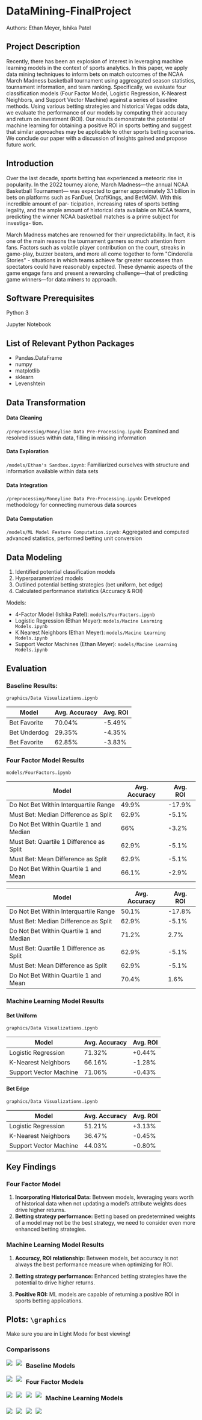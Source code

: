 # DataMining-FinalProject
Authors: Ethan Meyer, Ishika Patel

## Project Description
Recently, there has been an explosion of interest in leveraging machine learning models in the context of sports analytics. In this paper, we apply data mining techniques to inform bets on match outcomes of the NCAA March Madness basketball tournament using aggreagated season statistics, tournament information, and team ranking. Specifically, we evaluate four classification models (Four Factor Model, Logistic Regression, K-Nearest Neighbors, and Support Vector Machine) against a series of baseline methods. Using various betting strategies and historical Vegas odds data, we evaluate the performance of our models by computing their accuracy and return on investment (ROI). Our results demonstrate the potential of machine learning for obtaining a positive ROI in sports betting and suggest that similar approaches may be applicable to other sports betting scenarios. We conclude our paper with a discussion of insights gained and propose future work.


## Introduction
Over the last decade, sports betting has experienced a meteoric rise in popularity. In the 2022 tourney alone, March Madness—the annual NCAA Basketball Tournament— was expected to garner approximately  3.1 billion in bets on platforms such as FanDuel, DraftKings, and BetMGM. With this incredible amount of par- ticipation, increasing rates of sports betting legality, and the ample amount of historical data available on NCAA teams, predicting the winner NCAA basketball matches is a prime subject for investiga- tion. 

March Madness matches are renowned for their unpredictability. In fact, it is one of the main reasons the tournament garners so much attention from fans. Factors such as volatile player contribution on the court, streaks in game-play, buzzer beaters, and more all come together to form "Cinderella Stories" - situations in which teams achieve far greater successes than spectators could have reasonably expected. These dynamic aspects of the game engage fans and present a rewarding challenge—that of predicting game winners—for data miners to approach.

## Software Prerequisites

 Python 3
 
 Jupyter Notebook
 

## List of Relevant Python Packages


* Pandas.DataFrame
* numpy
* matplotlib
* sklearn
* Levenshtein



## Data Transformation

#### Data Cleaning
`/preprocessing/Moneyline Data Pre-Processing.ipynb`: Examined and resolved issues within data, filling in missing information

#### Data Exploration
`/models/Ethan's Sandbox.ipynb`: Familiarized  ourselves with structure and information available within data sets 

#### Data Integration
`/preprocessing/Moneyline Data Pre-Processing.ipynb`: Developed methodology for connecting numerous data sources

#### Data Computation 
`/models/ML Model Feature Computation.ipynb`: Aggregated and computed advanced statistics, performed betting unit conversion

## Data Modeling
1. Identified potential classification models
2. Hyperparametrized models
3. Outlined potential betting strategies (bet uniform, bet edge)
4. Calculated performance statistics (Accuracy & ROI)

Models:
- 4-Factor Model (Ishika Patel): `models/FourFactors.ipynb`
- Logistic Regression (Ethan Meyer): `models/Macine Learning Models.ipynb`
- K Nearest Neighbors (Ethan Meyer): `models/Macine Learning Models.ipynb`
- Support Vector Machines (Ethan Meyer): `models/Macine Learning Models.ipynb`

## Evaluation

### Baseline Results: 
`graphics/Data Visualizations.ipynb`

| Model       | Avg. Accuracy | Avg. ROI
| -----------  |------------- | -------
| Bet Favorite      | 70.04%       | -5.49%
| Bet Underdog      | 29.35%       | -4.35%
| Bet Favorite      | 62.85%       | -3.83%

### Four Factor Model Results
`models/FourFactors.ipynb`

| Model       | Avg. Accuracy | Avg. ROI
| -----------  |------------- | -------
|Do Not Bet Within Interquartile Range| 49.9% | -17.9% 
|Must Bet: Median Difference as Split | 62.9% | -5.1%
|Do Not Bet Within Quartile 1 and Median | 66% | -3.2%  
|Must Bet: Quartile 1 Difference as Split | 62.9% | -5.1%  
|Must Bet: Mean Difference as Split | 62.9% | -5.1% 
|Do Not Bet Within Quartile 1 and Mean | 66.1% | -2.9%

| Model       | Avg. Accuracy | Avg. ROI
| -----------  |------------- | -------
|Do Not Bet Within Interquartile Range| 50.1% | -17.8% 
|Must Bet: Median Difference as Split | 62.9% | -5.1%
|Do Not Bet Within Quartile 1 and Median | 71.2% | 2.7%  
|Must Bet: Quartile 1 Difference as Split | 62.9% | -5.1%  
|Must Bet: Mean Difference as Split | 62.9% | -5.1% 
|Do Not Bet Within Quartile 1 and Mean | 70.4% | 1.6%


### Machine Learning Model Results
#### Bet Uniform
`graphics/Data Visualizations.ipynb`

| Model       | Avg. Accuracy | Avg. ROI
| -----------  |------------- | -------
| Logistic Regression     | 71.32%       | +0.44%
| K-Nearest Neighbors      | 66.16%       | -1.28%
| Support Vector Machine      | 71.06%       | -0.43%

#### Bet Edge
`graphics/Data Visualizations.ipynb`

| Model       | Avg. Accuracy | Avg. ROI
| -----------  |------------- | -------
| Logistic Regression     | 51.21%       | +3.13%
| K-Nearest Neighbors      | 36.47%       | -0.45%
| Support Vector Machine      | 44.03%       | -0.80%



## Key Findings
### Four Factor Model
1. **Incorporating Historical Data:** Between models, leveraging years worth of historical data when not updating a model’s attribute weights does drive higher returns.
2. **Betting strategy performance:** Betting based on predetermined weights of a model may not be the best strategy, we need to consider even more enhanced betting strategies.

### Machine Learning Model Results
1. **Accuracy, ROI relationship:** Between models, bet accuracy is not always the best performance measure when optimizing for ROI. 

2. **Betting strategy performance:** Enhanced betting strategies have the potential to drive higher returns.


3. **Positive ROI:** ML models are capable of returning a positive ROI in sports betting applications. 


## Plots: `\graphics`
Make sure you are in Light Mode for best viewing!
### Comparissons
<img src="graphics/Overall ROI Comparisson.png"
     style="float: left; margin-right: 10px;"/>
<img src="graphics/ROI by strategy ML.png"
     style="float: left; margin-right: 10px;" />

### Baseline Models
<img src="graphics/Accuracy baseline boxplot.png"
     style="float: left; margin-right: 10px;"/>
<img src="graphics/ROI baseline boxplot.png"
     style="float: left; margin-right: 10px;" />



### Four Factor Models
<img src="graphics/FF Accuracy Running Data.png"
     style="float: left; margin-right: 10px;"/>
<img src="graphics/FF ROI Running Data.png"
     style="float: left; margin-right: 10px;"/>
<img src="graphics/FF Acuracy Running Season Data.png"
     style="float: left; margin-right: 10px;"/>
<img src="graphics/FF ROI Running Season Data.png"
     style="float: left; margin-right: 10px;"/>



### Machine Learning Models
<img src="graphics/Accuracy Uniform ML boxplot.png"
     style="float: left; margin-right: 10px;"/>
<img src="graphics/ROI Uniform ML boxplot.png"
     style="float: left; margin-right: 10px;" />
<img src="graphics/Accuracy Edge ML boxplot.png"
     style="float: left; margin-right: 10px;" />
<img src="graphics/ROI Edge ML boxplot.png"
     style="float: left; margin-right: 10px;" />
